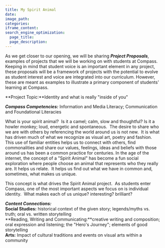 ```yaml
---
title: My Spirit Animal
date:
image_path:
categories:
iframe_content:
search_engine_optimization:
  page_title:
  page_description:
---
```



As we get closer to our opening, we will be sharing ***Project Proposals***, examples of projects that we will be working on with students at Compass.&nbsp; Keeping in mind that student voice is an important element in any project, these proposals will be a framework of projects with the potential to evolve as student interest and voice are integrated into our curriculum. However, these are meant as examples to illustrate a primary component of students' learning at Compass.

**Project Topic:**Identity and what is really "inside of you"

***Compass Competencies:***&nbsp;Information and Media Literacy; Communication and Foundational Literacies

What is your spirit animal?&nbsp; Is it a camel; calm, slow and thoughtful? Is it a howler monkey; loud, energetic and spontaneous.&nbsp; The desire to share who we are with others by referencing the world around us is not new.&nbsp; It is what has driven much of what we recognize as visual art, poetry and fashion. This use of familiar entities helps us to connect with others, find commonalities and share our values, feelings, ideas and beliefs with those around us has been a common practice for centuries. In the age of the internet, the concept of a "Spirit Animal" has become a fun social exploration where people choose an animal that represents who they really are. It helps us relate.&nbsp; It helps us find out what we have in common and, sometimes, what makes us unique.

This concept is what drives the Spirit Animal project.&nbsp; As students enter Compass, one of the most important aspects we focus on is individual identity.&nbsp; What makes each of us unique? interesting? brilliant?

***Content Connections:***<br>**Social Studies:** historical context of the given story; legends/myths vs. truth; oral vs. written storytelling<br>**Reading, Writing and Communicating:**creative writing and composition; oral expression and listening; the "Hero's Journey"; elements of good storytelling<br>**Arts:** Impact of cultural traditions and events on visual arts within a community